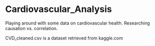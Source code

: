 # Cardiovascular_Analysis
Playing around with some data on cardiovascular health. Researching causation vs. correlation.

CVD_cleaned.csv is a dataset retrieved from kaggle.com
